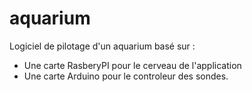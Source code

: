 # aquarium

Logiciel de pilotage d'un aquarium basé sur :
+ Une carte RasberyPI pour le cerveau de l'application
+ Une carte Arduino pour le controleur des sondes.
